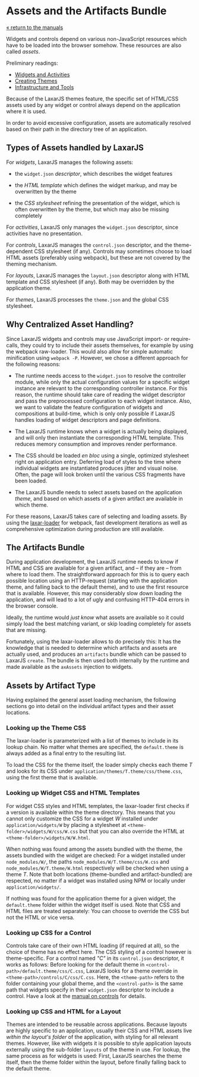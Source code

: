 # Assets and the Artifacts Bundle

[« return to the manuals](index.md)

Widgets and controls depend on various non-JavaScript resources which have to be loaded into the browser somehow.
These resources are also called *assets*.

Preliminary readings:

* [Widgets and Activities](widgets_and_activities.md)
* [Creating Themes](creating_themes.md)
* [Infrastructure and Tools](infrastructure_and_tools.md)

Because of the LaxarJS themes feature, the specific set of HTML/CSS assets used by any widget or control always depend on the application where it is used.

In order to avoid excessive configuration, assets are automatically resolved based on their path in the directory tree of an application.


## Types of Assets handled by LaxarJS

For *widgets*, LaxarJS manages the following assets:

  * the `widget.json` *descriptor*, which describes the widget features

  * the *HTML template* which defines the widget markup, and may be overwritten by the theme

  * the *CSS stylesheet* refining the presentation of the widget, which is often overwritten by the theme, but which may also be missing completely

For *activities*, LaxarJS only manages the `widget.json` descriptor, since activities have no presentation.

For *controls*, LaxarJS manages the `control.json` descriptor, and the theme-dependent CSS stylesheet (if any).
Controls may sometimes choose to load HTML assets (preferably using webpack), but these are not covered by the theming mechanism.

For *layouts*, LaxarJS manages the `layout.json` descriptor along with HTML template and CSS stylesheet (if any).
Both may be overridden by the application theme.

For *themes*, LaxarJS processes the `theme.json` and the global CSS stylesheet.


## Why Centralized Asset Handling?

Since LaxarJS widgets and controls may use JavaScript import- or require-calls, they could try to include their assets themselves, for example by using the webpack raw-loader.
This would also allow for simple automatic minification using `webpack -P`.
However, we chose a different approach for the following reasons:

* The runtime needs access to the `widget.json` to resolve the controller module, while only the actual configuration values for a specific widget instance are relevant to the corresponding controller instance.
  For this reason, the runtime should take care of reading the widget descriptor and pass the preprocessed configuration to each widget instance.
  Also, we want to validate the feature configuration of widgets and compositions at build-time, which is only only possible if LaxarJS handles loading of widget descriptors and page definitions.

* The LaxarJS runtime knows when a widget is actually being displayed, and will only then instantiate the corresponding HTML template.
  This reduces memory consumption and improves render performance.

* The CSS should be loaded *en bloc* using a single, optimized stylesheet right on application entry.
  Deferring load of styles to the time where individual widgets are instantiated produces jitter and visual noise.
  Often, the page will look broken until the various CSS fragments have been loaded.

* The LaxarJS bundle needs to select assets based on the application *theme*, and based on which assets of a given artifact are available in which theme.

For these reasons, LaxarJS takes care of selecting and loading assets.
By using the [laxar-loader](laxarjs.org/docs/laxar-loader-v2-latest/) for webpack, fast development iterations as well as comprehensive optimization during production are still available.


## The Artifacts Bundle

During application development, the LaxarJS runtime needs to know if HTML and CSS are available for a given artifact, and – if they are – from where to load them.
The straightforward approach for this is to query each possible location using an HTTP-request (starting with the application theme, and falling back to the default theme), and to use the first resource that is available.
However, this may considerably slow down loading the application, and will lead to a lot of ugly and confusing HTTP-404 errors in the browser console.

Ideally, the runtime would *just know* what assets are available so it could simply load the best matching variant, or skip loading completely for assets that are missing.

Fortunately, using the laxar-loader allows to do precisely this:
It has the knowledge that is needed to determine which artifacts and assets are actually used, and produces an `artifacts` bundle which can be passed to LaxarJS `create`.
The bundle is then used both internally by the runtime and made available as the `axAssets` injection to widgets.


## Assets by Artifact Type

Having explained the general asset loading mechanism, the following sections go into detail on the individual artifact types and their asset locations.


### Looking up the Theme CSS

The laxar-loader is parameterized with a list of themes to include in its lookup chain.
No matter what themes are specified, the `default.theme` is always added as a final entry to the resulting list.

To load the CSS for the theme itself, the loader simply checks each theme _T_ and looks for its CSS under `application/themes/T.theme/css/theme.css`, using the first theme that is available.


### Looking up Widget CSS and HTML Templates

For widget CSS styles and HTML templates, the laxar-loader first checks if a version is available within the theme directory.
This means that you cannot only customize the CSS for a widget _W_ installed under `application/widgets/W` by placing a stylesheet at `<theme-folder>/widgets/W/css/W.css` but that you can also override the HTML at `<theme-folder>/widgets/W/W.html`.

When nothing was found among the assets bundled with the theme, the assets bundled with the widget are checked:
For a widget installed under `node_modules/W/`, the paths `node_modules/W/T.theme/css/W.css` and `node_modules/W/T.theme/W.html` respectively will be checked when using a theme _T_.
Note that both locations (theme-bundled and artifact-bundled) are respected, no matter if a widget was installed using NPM or locally under `application/widgets/`.

If nothing was found for the application theme for a given widget, the `default.theme` folder within the widget itself is used.
Note that CSS and HTML files are treated separately:
You can choose to override the CSS but not the HTML or vice versa.


### Looking up CSS for a Control

Controls take care of their own HTML loading (if required at all), so the choice of theme has no effect here.
The CSS styling of a control however is theme-specific.
For a control named _"C"_ in its `control.json` descriptor, it works as follows:
Before looking for the default theme in `<control-path>/default.theme/css/C.css`, LaxarJS looks for a theme override in `<theme-path>/controls/C/css/C.css`.
Here, the `<theme-path>` refers to the folder containing your global theme, and the `<control-path>` is the same path that widgets specify in their `widget.json` descriptor to include a control.
Have a look at the [manual on controls](./providing_controls.md) for details.


### Looking up CSS and HTML for a Layout

Themes are intended to be reusable across applications.
Because layouts are highly specific to an application, usually their CSS and HTML assets live _within the layout's folder_ of the application, with styling for all relevant themes.
However, like with widgets it is possible to style application layouts externally using the sub-folder `layouts` of the theme in use.
For lookup, the same process as for widgets is used:
First, LaxarJS searches the theme itself, then the theme folder within the layout, before finally falling back to the default theme.
